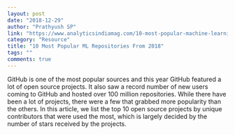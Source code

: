 ```yaml
---
layout: post
date: "2018-12-29"
author: "Prathyush SP"
link: "https://www.analyticsindiamag.com/10-most-popular-machine-learning-github-repositories-from-2018/"
category: "Resource"
title: "10 Most Popular ML Repositories From 2018"
tags: ""
comments: true
---
```

GitHub is one of the most popular sources and this year GitHub featured a lot of open source projects. It also saw a record number of new users coming to GitHub and hosted over 100 million repositories. While there have been a lot of projects, there were a few that grabbed more popularity than the others. In this article, we list the top 10 open source projects by unique contributors that were used the most, which is largely decided by the number of stars received by the projects.